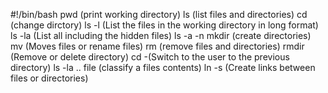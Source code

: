 #!/bin/bash
pwd (print working directory)
ls (list files and directories)
cd (change dirctory)
ls -l (List the files in the working directory in long format)
ls -la (List all including the hidden files)
ls -a -n
mkdir (create directories)
mv (Moves files or rename files)
rm (remove files and directories)
rmdir (Remove or delete directory)
cd -(Switch to the user to the previous directory)
ls -la ..
file (classify a files contents)
ln -s (Create links between files or directories)  
